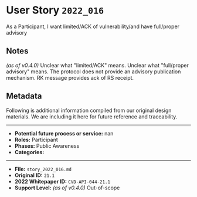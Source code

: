 
# User Story `2022_016` #

As a Participant, I want limited/ACK of vulnerability/and have full/proper advisory

## Notes ##

*(as of v0.4.0)*
Unclear what "limited/ACK" means. Unclear what "full/proper advisory" means. The protocol does not provide an advisory publication mechanism. RK message provides ack of RS receipt. 


## Metadata ##

Following is additional information compiled from our original design materials.
We are including it here for future reference and traceability.

---

- **Potential future process or service:** nan
- **Roles:** Participant
- **Phases:** Public Awareness
- **Categories:** 

---

- **File:** `story_2022_016.md`
- **Original ID:** `21.1`
- **2022 Whitepaper ID:** `CVD-API-044-21.1`
- **Support Level:** *(as of v0.4.0)* Out-of-scope
